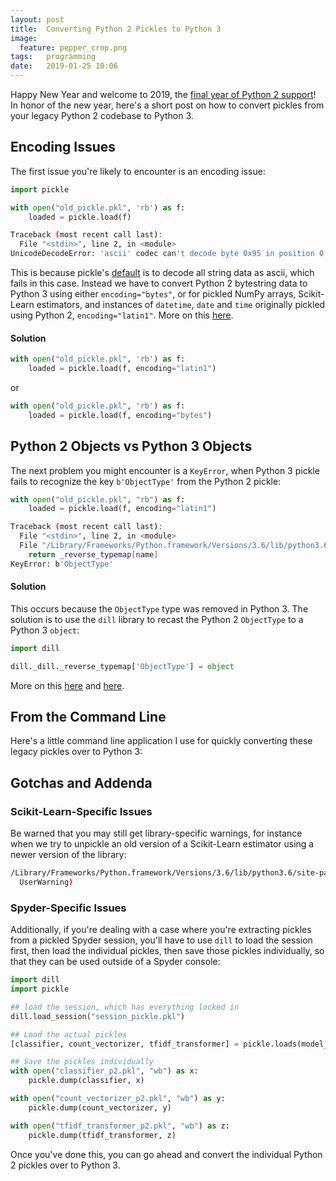 ```yaml
---
layout: post
title:  Converting Python 2 Pickles to Python 3
image:
  feature: pepper_crop.png
tags:   programming
date:   2019-01-25 10:06
---
```


Happy New Year and welcome to 2019, the [final year of Python 2 support](https://pythonclock.org/)! In honor of the new year, here's a short post on how to convert pickles from your legacy Python 2 codebase to Python 3.


## Encoding Issues

The first issue you're likely to encounter is an encoding issue:

```python
import pickle

with open("old_pickle.pkl", 'rb') as f:
    loaded = pickle.load(f) 
```

```bash
Traceback (most recent call last):
  File "<stdin>", line 2, in <module>
UnicodeDecodeError: 'ascii' codec can't decode byte 0x95 in position 0: ordinal not in range(128)
```

This is because pickle's [default](https://docs.python.org/3/library/pickle.html#pickle.load) is to decode all string data as ascii, which fails in this case. Instead we have to convert Python 2 bytestring data to Python 3 using either `encoding="bytes"`, or for pickled NumPy arrays, Scikit-Learn estimators, and instances of `datetime`, `date` and `time` originally pickled using Python 2, `encoding="latin1"`. More on this [here](https://stackoverflow.com/questions/28218466/unpickling-a-python-2-object-with-python-3/28218598#28218598).

#### Solution
``` python
with open("old_pickle.pkl", 'rb') as f:
    loaded = pickle.load(f, encoding="latin1") 
```
or
``` python
with open("old_pickle.pkl", 'rb') as f:
    loaded = pickle.load(f, encoding="bytes") 
```

## Python 2 Objects vs Python 3 Objects

The next problem you might encounter is a `KeyError`, when Python 3 pickle fails to recognize the key `b'ObjectType'` from the Python 2 pickle:

```python
with open("old_pickle.pkl", "rb") as f:
    loaded = pickle.load(f, encoding="latin1")
```

```bash
Traceback (most recent call last):
  File "<stdin>", line 2, in <module>
  File "/Library/Frameworks/Python.framework/Versions/3.6/lib/python3.6/site-packages/dill/_dill.py", line 568, in _load_type
    return _reverse_typemap[name]
KeyError: b'ObjectType'
```

#### Solution

This occurs because the `ObjectType` type was removed in Python 3. The solution is to use the `dill` library to recast the Python 2 `ObjectType` to a Python 3 `object`:

``` python
import dill

dill._dill._reverse_typemap['ObjectType'] = object
```

More on this [here](https://stackoverflow.com/questions/42960637/python-3-5-dill-pickling-unpickling-on-different-servers-keyerror-classtype) and [here](https://stackoverflow.com/questions/52687577/error-keyerror-objecttype-when-loading-pickle).


## From the Command Line

Here's a little command line application I use for quickly converting these legacy pickles over to Python 3:

<script src="https://gist.github.com/rebeccabilbro/2c7bb4d1acfbcdcf9156e7b9b7577cba.js"></script>


## Gotchas and Addenda

### Scikit-Learn-Specific Issues

Be warned that you may still get library-specific warnings, for instance when we try to unpickle an old version of a Scikit-Learn estimator using a newer version of the library:

```bash
/Library/Frameworks/Python.framework/Versions/3.6/lib/python3.6/site-packages/sklearn/base.py:251: UserWarning: Trying to unpickle estimator TfidfTransformer from version 0.20.2 when using version 0.20.1. This might lead to breaking code or invalid results. Use at your own risk.
  UserWarning)
```

### Spyder-Specific Issues

Additionally, if you're dealing with a case where you're extracting pickles from a pickled Spyder session, you'll have to use `dill` to load the session first, then load the individual pickles, then save those pickles individually, so that they can be used outside of a Spyder console:

```python
import dill
import pickle

## load the session, which has everything locked in
dill.load_session("session_pickle.pkl")

## Load the actual pickles
[classifier, count_vectorizer, tfidf_transformer] = pickle.loads(model_components)

## Save the pickles individually
with open("classifier_p2.pkl", "wb") as x:
    pickle.dump(classifier, x)

with open("count_vectorizer_p2.pkl", "wb") as y:
    pickle.dump(count_vectorizer, y)

with open("tfidf_transformer_p2.pkl", "wb") as z:
    pickle.dump(tfidf_transformer, z)

```

Once you've done this, you can go ahead and convert the individual Python 2 pickles over to Python 3.